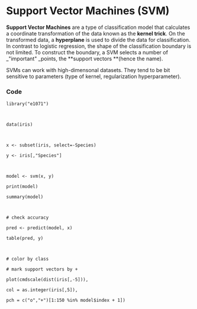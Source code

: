 # Support Vector Machines \(SVM\)

**Support Vector Machines** are a type of classification model that calculates a coordinate transformation of the data known as the **kernel trick**. On the transformed data, a **hyperplane** is used to divide the data for classification. In contrast to logistic regression, the shape of the classification boundary is not limited. To construct the boundary, a SVM selects a number of \_"important" \_points, the **support vectors **\(hence the name\).

SVMs can work with high-dimensonal datasets. They tend to be bit sensitive to parameters \(type of kernel, regularization hyperparameter\).

### Code

`library("e1071")`

`  
`

`data(iris)`

`  
`

`x <- subset(iris, select=-Species)`

`y <- iris[,"Species"]`

`  
`

`model <- svm(x, y)`

`print(model)`

`summary(model)`

`  
`

`# check accuracy`

`pred <- predict(model, x)`

`table(pred, y)`

`  
`

`# color by class`

`# mark support vectors by +`

`plot(cmdscale(dist(iris[,-5])),`

`col = as.integer(iris[,5]),`

`pch = c("o","+")[1:150 %in% model$index + 1])`


